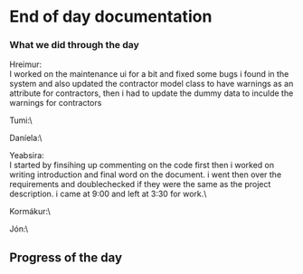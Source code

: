# End of day documentation

### What we did through the day 
Hreimur:\
I worked on the maintenance ui for a bit and fixed some bugs i found in the system and also updated the contractor model class to have warnings as an attribute for contractors, then i had to update the dummy data to inculde the warnings for contractors

Tumi:\


Daníela:\



Yeabsira:\
I started by finsihing up commenting on the code first then i worked on writing introduction and final word on the document. i went then over the requirements and doublechecked if they were the same as the project description. i came at 9:00 and left at 3:30 for work.\

Kormákur:\



Jón:\ 


## Progress of the day